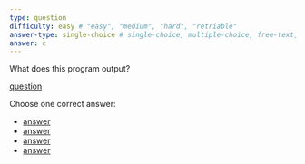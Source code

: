 ```yaml
---
type: question
difficulty: easy # "easy", "medium", "hard", "retriable"
answer-type: single-choice # single-choice, multiple-choice, free-text, multiple-free-texts, program
answer: c
---
```


What does this program output?

[question](dot/dot.c.evy "evy:source")

Choose one correct answer:

- [answer](dot/dot.a.evy "evy:svg")
- [answer](dot/dot.b.evy "evy:svg")
- [answer](dot/dot.c.evy "evy:svg")
- [answer](dot/dot.d.evy "evy:svg")

